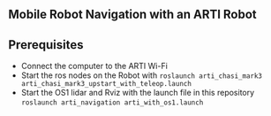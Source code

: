 ## Mobile Robot Navigation with an ARTI Robot

## Prerequisites
- Connect the computer to the ARTI Wi-Fi
- Start the ros nodes on the Robot with `roslaunch arti_chasi_mark3 arti_chasi_mark3_upstart_with_teleop.launch`
- Start the OS1 lidar and Rviz with the launch file in this repository `roslaunch arti_navigation arti_with_os1.launch
`
